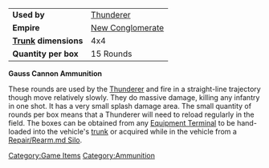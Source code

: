 |                                  |                                         |
| -------------------------------- | --------------------------------------- |
| **Used by**                      | [Thunderer](Thunderer.md)               |
| **Empire**                       | [New Conglomerate](New_Conglomerate.md) |
| **[Trunk](Trunk.md) dimensions** | 4x4                                     |
| **Quantity per box**             | 15 Rounds                               |

**Gauss Cannon Ammunition**

These rounds are used by the [Thunderer](Thunderer.md) and fire
in a straight-line trajectory though move relatively slowly. They do
massive damage, killing any infantry in one shot. It has a very small
splash damage area. The small quantity of rounds per box means that a
Thunderer will need to reload regularly in the field. The boxes can be
obtained from any [Equipment Terminal](Equipment_Terminal.md) to
be hand-loaded into the vehicle's [trunk](Trunk.md) or acquired
while in the vehicle from a [Repair/Rearm.md
Silo](Repair_Rearm_Silo.md).

[Category:Game Items](Category:Game_Items.md)
[Category:Ammunition](Category:Ammunition.md)
